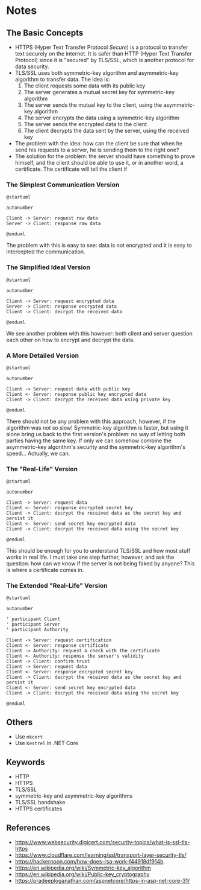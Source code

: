 # Notes

## The Basic Concepts

- HTTPS (Hyper Text Transfer Protocol *Secure*) is a protocol to transfer text
  securely on the internet. It is safer than HTTP (Hyper Text Transfer Protocol)
  since it is "secured" by TLS/SSL, which is another protocol for data security.
- TLS/SSL uses both symmetric-key algorithm and asymmetric-key algorithm to
  transfer data. The idea is:
  1. The client requests some data with its public key
  2. The server generates a mutual secret key for symmetric-key algorithm
  3. The server sends the mutual key to the client, using the asymmetric-key
     algorithm
  4. The server encrypts the data using a symmetric-key algorithm
  5. The server sends the encrypted data to the client
  6. The client decrypts the data sent by the server, using the received key
- The problem with the idea: how can the client be sure that when he send his
  requests to a server, he is sending them to the right one?
- The solution for the problem: the server should have something to prove
  himself, and the client should be able to use it, or in another word, a
  certificate. The certificate will tell the client if 

### The Simplest Communication Version

```plantuml
@startuml

autonumber

Client -> Server: request raw data
Server -> Client: response raw data

@enduml
```

The problem with this is easy to see: data is not encrypted and it is easy to
intercepted the communication.

### The Simplified Ideal Version

```plantuml
@startuml

autonumber

Client -> Server: request encrypted data
Server -> Client: response encrypted data
Client -> Client: decrypt the received data

@enduml
```

We see another problem with this however: both client and server question each
other on how to encrypt and decrypt the data. 

### A More Detailed Version

```plantuml
@startuml

autonumber

Client -> Server: request data with public key
Client <- Server: response public key encrypted data
Client -> Client: decrypt the received data using private key

@enduml
```

There should not be any problem with this approach, however, if the algorithm
was not so slow! Symmetric-key algorithm is faster, but using it alone bring
us back to the first version's problem: no way of letting both parties having
the same key. If only we can somehow combine the asymmetric-key algorithm's
security and the symmetric-key algorithm's speed... Actually, we can.

### The "Real-Life" Version

```plantuml
@startuml

autonumber

Client -> Server: request data
Client <- Server: response encrypted secret key
Client -> Client: decrypt the received data as the secret key and persist it
Client <- Server: send secret key encrypted data
Client -> Client: decrypt the received data using the secret key

@enduml
```

This should be enough for you to understand TLS/SSL and how most stuff works
in real life. I must take one step further, however, and ask the question:
how can we know if the server is not being faked by anyone? This is where a
certificate comes in.

### The Extended "Real-Life" Version

```plantuml
@startuml

autonumber

' participant Client
' participant Server
' participant Authority

Client -> Server: request certification
Client <- Server: response certificate
Client -> Authority: request a check with the certificate
Client <- Authority: response the server's validity
Client -> Client: confirm trust
Client -> Server: request data
Client <- Server: response encrypted secret key
Client -> Client: decrypt the received data as the secret key and persist it
Client <- Server: send secret key encrypted data
Client -> Client: decrypt the received data using the secret key

@enduml
```

## Others

- Use `mkcert`
- Use `Kestrel` in .NET Core

## Keywords

- HTTP
- HTTPS
- TLS/SSL
- symmetric-key and asymmetric-key algorithms
- TLS/SSL handshake
- HTTPS certificates

## References

- https://www.websecurity.digicert.com/security-topics/what-is-ssl-tls-https
- https://www.cloudflare.com/learning/ssl/transport-layer-security-tls/
- https://hackernoon.com/how-does-rsa-work-f44918df914b
- https://en.wikipedia.org/wiki/Symmetric-key_algorithm
- https://en.wikipedia.org/wiki/Public-key_cryptography
- https://pradeeploganathan.com/aspnetcore/https-in-asp-net-core-31/
